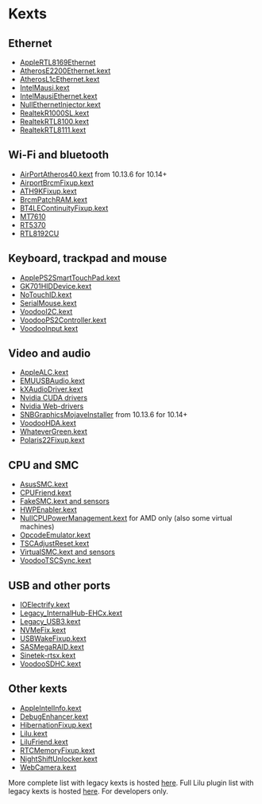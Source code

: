 Kexts
=====

## Ethernet

- [AppleRTL8169Ethernet](https://www.realtek.com/en/directly-download)
- [AtherosE2200Ethernet.kext](https://github.com/Mieze/AtherosE2200Ethernet)
- [AtherosL1cEthernet.kext](https://github.com/al3xtjames/AtherosL1cEthernet)
- [IntelMausi.kext](https://github.com/acidanthera/IntelMausi)
- [IntelMausiEthernet.kext](https://github.com/Mieze/IntelMausiEthernet)
- [NullEthernetInjector.kext](https://github.com/RehabMan/OS-X-Null-Ethernet)
- [RealtekR1000SL.kext](https://github.com/SergeySlice/RealtekLANv3)
- [RealtekRTL8100.kext](https://github.com/Mieze/RealtekRTL8100)
- [RealtekRTL8111.kext](https://github.com/Mieze/RTL8111_driver_for_OS_X)

## Wi-Fi and bluetooth

- [AirPortAtheros40.kext](https://i.applelife.ru/2018/12/442854_AirPortAtheros40.kext.zip) from 10.13.6 for 10.14+
- [AirportBrcmFixup.kext](https://github.com/acidanthera/AirportBrcmFixup)
- [ATH9KFixup.kext](https://github.com/chunnann/ATH9KFixup)
- [BrcmPatchRAM.kext](https://github.com/acidanthera/BrcmPatchRAM)
- [BT4LEContinuityFixup.kext](https://github.com/acidanthera/BT4LEContinuityFixup)
- [MT7610](https://d86o2zu8ugzlg.cloudfront.net/mediatek-craft/drivers/MT7612_7610U_D5.0.1.25_SDK1.0.2.18_UI5.0.0.27_20151209.zip)
- [RT5370](https://d86o2zu8ugzlg.cloudfront.net/mediatek-craft/drivers/RTUSB_D2870-4.2.9.2_UI-4.0.9.6_2013_11_29.zip)
- [RTL8192CU](https://drive.google.com/file/d/1ZtdMqlvKBbHULJhl1u9omuLOy6j0vx48/view?usp=sharing)

## Keyboard, trackpad and mouse

- [ApplePS2SmartTouchPad.kext](https://osxlatitude.com/forums/topic/1948-elan-focaltech-and-synaptics-smart-touchpad-driver-mac-os-x/)
- [GK701HIDDevice.kext](https://github.com/osy86/GK701HIDDevice)
- [NoTouchID.kext](https://github.com/al3xtjames/NoTouchID)
- [SerialMouse.kext](https://github.com/Goldfish64/SerialMouse)
- [VoodooI2C.kext](https://github.com/alexandred/VoodooI2C)
- [VoodooPS2Controller.kext](https://github.com/acidanthera/VoodooPS2)
- [VoodooInput.kext](https://github.com/acidanthera/VoodooInput)

## Video and audio

- [AppleALC.kext](https://github.com/acidanthera/AppleALC)
- [EMUUSBAudio.kext](https://github.com/Wouter1/EMU-driver)
- [kXAudioDriver.kext](https://github.com/kxproject/kx-audio-driver)
- [Nvidia CUDA drivers](https://www.nvidia.com/object/mac-driver-archive.html)
- [Nvidia Web-drivers](https://gfe.nvidia.com/mac-update)
- [SNBGraphicsMojaveInstaller](https://github.com/Andrej-Antipov/SNBGraphicsMojaveInstaller) from 10.13.6 for 10.14+
- [VoodooHDA.kext](https://sourceforge.net/projects/voodoohda/)
- [WhateverGreen.kext](https://github.com/acidanthera/WhateverGreen)
- [Polaris22Fixup.kext](https://github.com/osy86/Polaris22Fixup)

## CPU and SMC

- [AsusSMC.kext](https://github.com/hieplpvip/AsusSMC)
- [CPUFriend.kext](https://github.com/acidanthera/CPUFriend)
- [FakeSMC.kext and sensors](https://github.com/CloverHackyColor/FakeSMC3_with_plugins)
- [HWPEnabler.kext](https://github.com/headkaze/HWPEnable)
- [NullCPUPowerManagement.kext](https://github.com/corpnewt/NullCPUPowerManagement) for AMD only (also some virtual machines)
- [OpcodeEmulator.kext](https://www.insanelymac.com/forum/topic/329704-opcode-emulator-opemu-plug-in-project/)
- [TSCAdjustReset.kext](https://github.com/interferenc/TSCAdjustReset)
- [VirtualSMC.kext and sensors](https://github.com/acidanthera/VirtualSMC)
- [VoodooTSCSync.kext](https://github.com/RehabMan/VoodooTSCSync)

## USB and other ports

- [IOElectrify.kext](https://github.com/the-darkvoid/macOS-IOElectrify)
- [Legacy_InternalHub-EHCx.kext](https://applelife.ru/posts/537459)
- [Legacy_USB3.kext](https://applelife.ru/posts/537459)
- [NVMeFix.kext](https://github.com/acidanthera/NVMeFix)
- [USBWakeFixup.kext](https://github.com/osy86/USBWakeFixup)
- [SASMegaRAID.kext](https://github.com/dukzcry/osx-goodies)
- [Sinetek-rtsx.kext](https://www.insanelymac.com/forum/topic/321080-sineteks-driver-for-realtek-rtsx-sdhc-card-readers/?do=findComment&comment=2376387)
- [VoodooSDHC.kext](https://github.com/lvs1974/VoodooSDHCMod)

## Other kexts

- [AppleIntelInfo.kext](https://github.com/headkaze/AppleIntelInfo)
- [DebugEnhancer.kext](https://github.com/acidanthera/DebugEnhancer)
- [HibernationFixup.kext](https://github.com/acidanthera/HibernationFixup)
- [Lilu.kext](https://github.com/acidanthera/Lilu)
- [LiluFriend.kext](https://github.com/PMheart/LiluFriend)
- [RTCMemoryFixup.kext](https://github.com/lvs1974/RTCMemoryFixup)
- [NightShiftUnlocker.kext](https://github.com/0xFireWolf/NightShiftUnlocker)
- [WebCamera.kext](https://www.applelife.ru/threads/asus-x550vc-i-asus-x550cc.41752/page-130#post-593586)

More complete list with legacy kexts is hosted [here](https://docs.google.com/spreadsheets/d/15S-ocrkm_VTUJpKxNII-YUyQFd5VYdjbe0DHlZVCQyM). Full Lilu plugin list with legacy kexts is hosted [here](https://github.com/acidanthera/Lilu/blob/master/KnownPlugins.md). For developers only.
